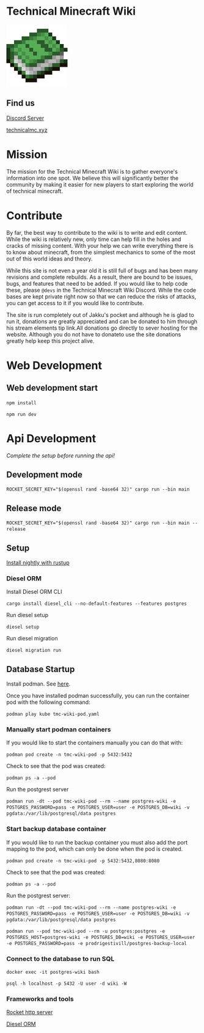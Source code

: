 # Technical Minecraft Wiki
![book](book.png)

## Find us
[Discord Server](https://discord.gg/FcTFg2E)

[technicalmc.xyz](https://technicalmc.xyz)


# Mission
The mission for the Technical Minecraft Wiki is to gather everyone's information into one spot. We believe this will significantly better the community by making it easier for new players to start exploring the world of technical minecraft.

# Contribute
By far, the best way to contribute to the wiki is to write and edit content. While the wiki is relatively new, only time can help fill in the holes and cracks of missing content. With your help we can write everything there is to know about minecraft, from the simplest mechanics to some of the most out of this world ideas and theory.

While this site is not even a year old it is still full of bugs and has been many revisions and complete rebuilds. As a result, there are bound to be issues, bugs, and features that need to be added. If you would like to help code these, please `@devs` in the Technical Minecraft Wiki Discord. While the code bases are kept private right now so that we can reduce the risks of attacks, you can get access to it if you would like to contribute.

The site is run completely out of Jakku's pocket and although he is glad to run it, donations are greatly appreciated and can be donated to him through his stream elements tip link.All donations go directly to sever hosting for the website. Although you do not have to donateto use the site donations greatly help keep this project alive.


# Web Development
## Web development start
```
npm install
```

```
npm run dev
```


# Api Development
*Complete the setup before running the api!*
## Development mode
```
ROCKET_SECRET_KEY="$(openssl rand -base64 32)" cargo run --bin main
```
## Release mode
```
ROCKET_SECRET_KEY="$(openssl rand -base64 32)" cargo run --bin main --release
```

## Setup

[Install nightly with rustup](https://rustup.rs/)

### Diesel ORM
Install Diesel ORM CLI
```
cargo install diesel_cli --no-default-features --features postgres
```

Run diesel setup
```
diesel setup
```

Run diesel migration
```
diesel migration run
```

## Database Startup
Install podman. See [here](https://podman.io/getting-started/installation).

Once you have installed podman successfully, you can run the container 
pod with the following command:

```
podman play kube tmc-wiki-pod.yaml
```

### Manually start podman containers
If you would like to start the containers manually you can do that with:
```
podman pod create -n tmc-wiki-pod -p 5432:5432
```

Check to see that the pod was created:
```
podman ps -a --pod
```

Run the postgrest server
```
podman run -dt --pod tmc-wiki-pod --rm --name postgres-wiki -e POSTGRES_PASSWORD=pass -e POSTGRES_USER=user -e POSTGRES_DB=wiki -v pgdata:/var/lib/postgresql/data postgres
```

### Start backup database container
If you would like to run the backup container you must also add the port 
mapping to the pod, which can only be done when the pod is created. 

```
podman pod create -n tmc-wiki-pod -p 5432:5432,8080:8080
```

Check to see that the pod was created:
```
podman ps -a --pod
```

Run the postgrest server:
```
podman run -dt --pod tmc-wiki-pod --rm --name postgres-wiki -e POSTGRES_PASSWORD=pass -e POSTGRES_USER=user -e POSTGRES_DB=wiki -v pgdata:/var/lib/postgresql/data postgres
```
```
podman run --pod tmc-wiki-pod --rm -u postgres:postgres -e POSTGRES_HOST=postgres-wiki -e POSTGRES_DB=wiki -e POSTGRES_USER=user -e POSTGRES_PASSWORD=pass -e prodrigestivill/postgres-backup-local
```

### Connect to the database to run SQL
```
docker exec -it postgres-wiki bash
```
```
psql -h localhost -p 5432 -U user -d wiki -W
```

### Frameworks and tools
[Rocket http server](https://rocket.rs/)

[Diesel ORM](https://diesel.rs/)